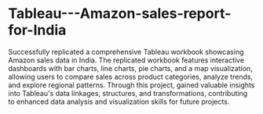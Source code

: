 # Tableau---Amazon-sales-report-for-India

Successfully replicated a comprehensive Tableau workbook showcasing Amazon sales data in India. The replicated workbook features interactive dashboards with bar charts, line charts, pie charts, and a map visualization, allowing users to compare sales across product categories, analyze trends, and explore regional patterns. Through this project, gained valuable insights into Tableau's data linkages, structures, and transformations, contributing to enhanced data analysis and visualization skills for future projects.
